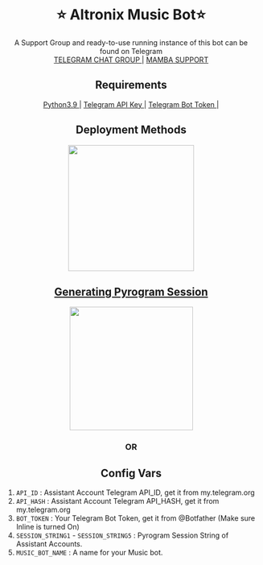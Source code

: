 <h1 align= center><b>⭐️ Altronix Music Bot⭐️</b></h1>


<p align="center">
    A Support Group and ready-to-use running instance of this bot can be found on Telegram <br>
    <a href="https://t.me/TG_WALI_MASTI"> TELEGRAM CHAT GROUP </a> |
    <a href="https://t.me/MAMBA_X_SUPPORT"> MAMBA SUPPORT </a>
</p>

<h2 align="center">
   Requirements
</h2>

<p align="center">
    <a href="https://www.python.org/downloads/release/python-390/"> Python3.9 </a> |
    <a href="https://docs.pyrogram.org/intro/setup#api-keys"> Telegram API Key </a> |
    <a href="https://t.me/botfather"> Telegram Bot Token </a> |
</p>


<h2 align="center">
    Deployment Methods
</h2>

<p align="center">
<a href="https://dashboard.heroku.com/new?template=https://github.com/SUKHPAL443/kendamusic"><img src="https://img.shields.io/badge/Deploy%20To%20Heroku-blueviolet?style=for-the-badge&logo=heroku" width="250""/</a>  

</p>

<h2 align="center">
   Generating Pyrogram Session
</h2>

<p align="center">
<a href="https://replit.com/@DarkXstar-xd/Altronix-Music-Bot#main.pyy"><img src="https://img.shields.io/badge/Generate%20On%20Repl-blueviolet?style=for-the-badge&logo=appveyor" width="245""/></a>
 </p>  

<h3 align="center">
    OR
</h3>



<h2 align="center">
   Config Vars
</h2>

1. `API_ID` : Assistant Account Telegram API_ID, get it from my.telegram.org
2. `API_HASH` : Assistant Account Telegram API_HASH, get it from my.telegram.org
3. `BOT_TOKEN` : Your Telegram Bot Token, get it from @Botfather (Make sure Inline is turned On)
4. `SESSION_STRING1` - `SESSION_STRING5`  : Pyrogram Session String of Assistant Accounts.
5. `MUSIC_BOT_NAME` : A name for your Music bot.



